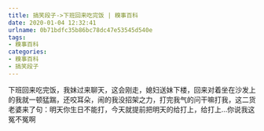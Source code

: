 ```yaml
---
title: 搞笑段子->下班回来吃完饭 | 糗事百科
date: 2020-01-04 12:32:41
urlname: 0b71bdfc35b86bc78dc47e53545d540e
tags: 
- 糗事百科
categories:
- 糗事百科
- 搞笑段子
---
```

下班回来吃完饭，我妹过来聊天，这会刚走，媳妇送妹下楼，回来对着坐在沙发上的我就一顿猛踹，还咬耳朵，闹的我没招架之力，打完我气的问干嘛打我，这二货老婆来了句：明天你生日不能打，今天就提前把明天的给打上，给打上…你说我这冤不冤啊


